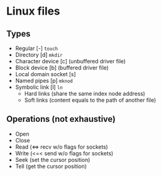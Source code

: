 # Linux files
## Types
- Regular [-] `touch`
- Directory [d] `mkdir`
- Character device [c] (unbuffered driver file)
- Block device [b] (buffered driver file)
- Local domain socket [s]
- Named pipes [p] `mknod`
- Symbolic link [l] `ln`
  - Hard links (share the same index node address)
  - Soft links (content equals to the path of another file)

## Operations (not exhaustive)
- Open
- Close
- Read (<=> recv w/o flags for sockets)
- Write (<=< send w/o flags for sockets)
- Seek (set the cursor position)
- Tell (get the cursor position)